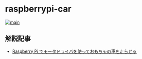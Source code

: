 # raspberrypi-car

[![main](https://github.com/os1ma/raspberrypi-car/actions/workflows/main.yaml/badge.svg?branch=main)](https://github.com/os1ma/raspberrypi-car/actions/workflows/main.yaml)

## 解説記事

- [Raspberry Pi でモータドライバを使っておもちゃの車を走らせる](https://www.kanzennirikaisita.com/posts/raspberrypi-motordriver)
